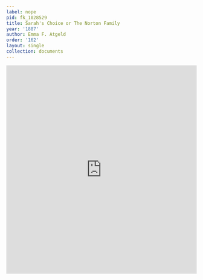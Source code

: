 ```yaml
---
label: nope
pid: fk_1028529
title: Sarah's Choice or The Norton Family
year: '1887'
author: Emma F. Atgeld
order: '162'
layout: single
collection: documents
---
```

<iframe src="https://northwestern.app.box.com/embed/s/9iffjxilmrrgxnkrft9skgzbcubvk6gy?sortColumn=date&view=list" width="100%" height="550" frameborder="0" allowfullscreen webkitallowfullscreen msallowfullscreen></iframe>
